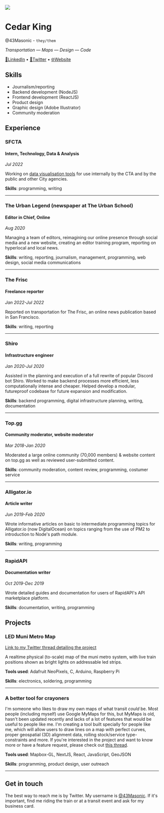 ![](https://media-exp2.licdn.com/dms/image/C5616AQEgEYEs2ks7tQ/profile-displaybackgroundimage-shrink_350_1400/0/1649085206320?e=1663804800&v=beta&t=IxLEzb_lPzXAh_k15EiY0enfe-LW6dchGFNQ7VcqqSY)
# Cedar King
@43Masonic - `they/them`

_Transportation — Maps — Design — Code_
 
[🔗LinkedIn](https://www.linkedin.com/in/cedar-king-696513247) • [💬Twitter](https://twitter.com/43masonic) • [🌐Website](https://43masonic.com)

## Skills
- Journalism/reporting
- Backend development (NodeJS)
- Frontend development (ReactJS)
- Product design
- Graphic design (Adobe Illustrator)
- Community moderation

## Experience
### SFCTA
#### Intern, Technology, Data & Analysis 
_Jul 2022_

Working on [data visualisation tools](https://github.com/43masonic/prospector) for use internally by the CTA and by the public and other City agencies.

**Skills**: programming, writing

---
### The Urban Legend (newspaper at The Urban School)
#### Editor in Chief, Online
_Aug 2020_

Managing a team of editors, reimagining our online presence through social media and a new website, creating an editor training program, reporting on hyperlocal and local news.

**Skills**: writing, reporting, journalism, management, programming, web design, social media communications

---
### The Frisc
#### Freelance reporter 
_Jan 2022-Jul 2022_
 
Reported on transportation for The Frisc, an online news publication based in San Francisco.

**Skills**: writing, reporting

---
### Shiro
#### Infrastructure engineer
_Jan 2020-Jul 2020_

Assisted in the planning and execution of a full rewrite of popular Discord bot Shiro. Worked to make backend processes more efficient, less computationally intense and cheaper. Helped develop a modular, futureproof codebase for future expansion and modification.

**Skills**: backend programming, digital infrastructure planning, writing, documentation

---

### Top.gg
#### Community moderator, website moderator
_Mar 2018-Jan 2020_

Moderated a large online community (70,000 members) & website content on top.gg as well as reviewed user-submitted content.

**Skills**: community moderation, content review, programming, costumer service

---
### Alligator.io
#### Article writer
_Jun 2019-Feb 2020_

Wrote informative articles on basic to intermediate programming topics for Alligator.io (now DigitalOcean) on topics ranging from the use of PM2 to introduction to Node's path module.

**Skills**: writing, programming

---
### RapidAPI
#### Documentation writer 
_Oct 2019-Dec 2019_

Wrote detailed guides and documentation for users of RapidAPI's API marketplace platform.

**Skills**: documentation, writing, programming


## Projects
### LED Muni Metro Map
[Link to my Twitter thread detailing the project](https://twitter.com/43Masonic/status/1515054181131952129)

A realtime physical (to-scale) map of the muni metro system, with live train positions shown as bright lights on addressable led strips.

**Tools used**: Adafruit NeoPixels, C, Arduino, Raspberry Pi

**Skills**: electronics, soldering, programming

---
### A better tool for crayoners

I'm someone who likes to draw my own maps of what transit _could_ be. Most people (including myself) use Google MyMaps for this, but MyMaps is old, hasn't been updated recently and lacks of a lot of features that would be useful to people like me.
I'm creating a tool built specially for people like me, which will allow users to draw lines on a map with perfect curves, proper geospatial (3D) alignment data, rolling stock/service type-constraints and more.
If you're interested in the project and want to know more or have a feature request, please check out [this thread](https://twitter.com/43Masonic/status/1549526841681010688?s=20&t=4PNmiWmRHbKslRBWtMN3DQ).

**Tools used**: Mapbox-GL, NextJS, React, JavaScript, GeoJSON

**Skills**: programming, product design, user outreach

---
## Get in touch
The best way to reach me is by Twitter. My username is [@43Masonic](https://twitter.com/43masonic). If it's important, find me riding the train or at a transit event and ask for my business card.
